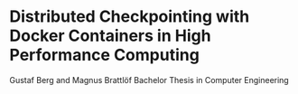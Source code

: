 # Distributed Checkpointing with Docker Containers in High Performance Computing
Gustaf Berg and Magnus Brattlöf Bachelor Thesis in Computer Engineering
